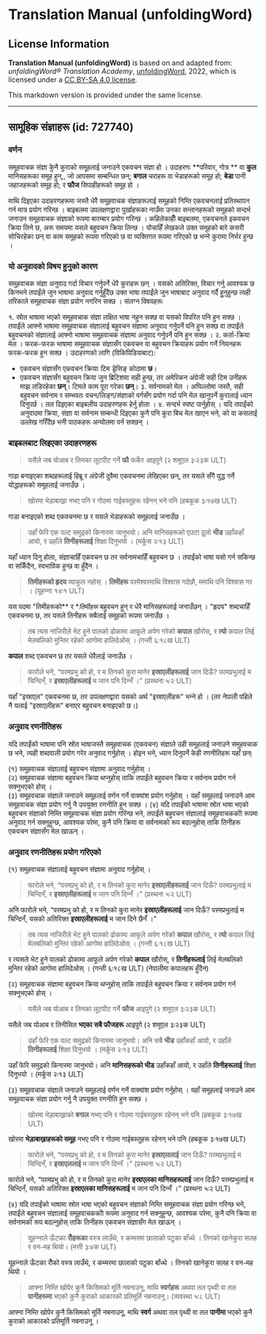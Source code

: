 # Translation Manual (unfoldingWord)

## License Information

**Translation Manual (unfoldingWord)** is based on and adapted from: _unfoldingWord® Translation Academy_, [unfoldingWord](https://unfoldingword.org/utw), 2022, which is licensed under a [CC BY-SA 4.0 license](https://creativecommons.org/licenses/by-sa/4.0/legalcode.en).

This markdown version is provided under the same license.



--------------------------------

## सामूहिक संज्ञाहरू (id: 727740)

### वर्णन

समूहवाचक संज्ञा केुनै कुराको समूहलाई जनाउने एकवचन संज्ञा हो । उदाहरणः \*\*परिवार, गोत्र \*\* वा **कुल** मानिसहरूका समूह हुन्,, जो आपसमा सम्बन्धित छन्; **बगाल** चराहरू वा भेडाहरूको समूह हो; **बेडा** पानी जहाजहरूको समूह हो; र **फौज** सिपाहीहरूको समूह हो ।

माथि दिइएका उदाहरणहरूमा जस्तै धेरै समूहवाचक संज्ञाहरूलाई समूहको निम्ति एकवचनलाई प्रतिस्थापन गर्न मात्र प्रयोग गरिन्छ । बाइबलमा उपलक्षणद्वारा पुर्खाहरूका नाउँमा उनका सन्तानहरूको समूहको सन्दर्भ जनाउन समूहवाचक संज्ञाको रूपमा बारम्बार प्रयोग गरिन्छ । कहिलेकाहीँ बाइबलमा, एकवचनले इकवचन क्रिया लिने छ, अरू समयमा यसले बहुवचन क्रिया लिन्छ । योचाहिँ लेखकले उक्त समूहको बारे कसरी सोचिरहेका छन् वा काम समूहको रूपमा गरिएको छ वा व्यक्तिगत रूपमा गरिएको छ भन्‍ने कुरामा निर्भर हुन्छ ।

### यो अनुवादको विषय हुनुको कारण

समुहवाचक संज्ञा अनुवाद गर्दा विचार गर्नुपर्ने धेरै कुराहरू छन् । यसको अतिरिक्त, विचार गर्नु आवश्यक छ किनभने तपाईंले जुन भाषामा अनुवाद गर्नुहुँदैछ उक्त भाषा तपाईंले जुन भाषाबाट अनुवाद गर्दै हुुनुहुन्छ त्यही तरिकाले समूहवाचक संज्ञा प्रयोग नगरिन सक्छ । संलग्‍न विषयहरूः

१. स्रोत भाषामा भएको समूहवचाक संज्ञा लक्षित भाषा नहुन सक्छ वा यसको विपरित पनि हुन सक्छ । तपाईंले आफ्नो भाषामा समूहवाचक संज्ञालाई बहुवचन संज्ञामा अनुवाद गर्नुपर्ने पनि हुन सक्छ वा तपाईंले बहुवचनको संज्ञालाई आफ्नो भाषामा समुहवाचक संज्ञामा अनुवाद गर्नुपर्ने पनि हुन सक्छ । २. कर्ता\-क्रिया मेल । फरक\-फरक भाषामा समूहवाचक संज्ञासँग एकवचन वा बहुवचन क्रियाहरू प्रयोग गर्ने नियनहरू फरक\-फरक हुन सक्छ । उदाहरणको लागि (विकिपिडियाबाट):

* एकवचन संज्ञासँग एकवचन क्रियाः टिम ड्रेसिङ् कोठामा **छ**।
* एकवचन संज्ञासँग बहुवचन क्रिया जुन ब्रिटिशमा सही हुन्छ, तर अमेरिकन अंग्रेजी सही टिम उनीहरू माझ लडिरहेका **छन्**। टिमले काम पूरा गरेका **छन्**। ३. सर्वनामको मेल । अघिल्लोमा जस्तै, सही बहुवचन सर्वनाम र सम्भवतः वचन/लिङ्ग/संज्ञाको वर्गसँग प्रयोग गर्दा पनि मेल खानुपर्ने कुरालाई ध्यान दिनुपर्छ । तल दिइएका बाइबलीय उदाहरणहरू हेर्नु होला । ४. सन्दर्भ स्पष्ट पार्नुहोस् । यदि तपाईंको अनुवादमा क्रिया, संज्ञा वा सर्वनाम सम्बन्धी दिइएका कुनै पनि कुरा बिच मेल खाएन भने, को वा कसलाई उल्लेख गरिँदैछ भनी पाठकहरू अन्योलमा पर्न सक्‍छन् ।

### बाइबलबाट लिइएका उदाहरणहरू

> यसैले जब योआब र तिनका लूटपीट गर्ने **फौ** फर्केर आइपुगे (२ शमूएल ३ः२३क ULT)

गाढा बनाइएका शब्दहरूलाई हिब्रू र अंग्रेजी दुवैमा एकवचनमा लेखिएका छन्, तर यसले सँगै युद्ध गर्ने योद्धाहरूको समूहलाई जनाउँछ ।

> खोरमा भेड़ाबाख्रा नभए पनि र गोठमा गाईबस्‍तुहरू रहेनन् भने पनि (हबकूक ३ः१७ख ULT)

गाडा बनाइएको शब्द एकवचनमा छ र यसले भेडाहरूको समूहलाई जनाउँछ ।

> उहाँ फेरि एक पल्‍ट समुद्रको किनारमा जानुभयो। अनि मानिसहरूको एउटा ठूलो **भीड** उहाँकहाँ आयो, र उहाँले **तिनीहरूलाई** शिक्षा दिनुभयो । (मर्कूस २ः१३ ULT)

यहाँ ध्यान दिनु होला, संज्ञाचाहिँ एकवचन छ तर सर्वनामचाहिँ बहुवचन छ । तपाईंको भाषा यसो गर्न सकिन्छ वा सकिँदैन, स्वभाविक हुन्छ वा हुँदैन ।

> **तिमीहरूको हृदय** व्‍याकुल नहोस्‌ । **तिमीहरू** परमेश्‍वरमाथि विश्‍वास गर्दछौ, ममाथि पनि विश्‍वास गर । (यूहन्‍ना १४ः१ ULT)

यस पदमा "तिमीहरूको\*\* र \**तिमीहरू* बहुवचन हुन् र धेरै मानिसहरूलाई जनाउँछन् । "हृदय" शब्दचाहिँ एकवचनमा छ, तर यसले तिनीहरू सबैलाई समूहको रूपमा जनाउँछ ।

> तब त्‍यस नाजिरीले भेट हुने पालको ढोकामा आफूले अर्पण गरेको **कपाल** खौरोस्, र **त्‍यो** कपाल लिई मेलबलिको मुन्‍तिर रहेको आगोमा हालिदेओस्‌ । (गन्ती ६ः१८ख ULT)

**कपाल** शब्द एकवचन छ तर यसले धेरैलाई जनाउँछ ।

> फारोले भने, “परमप्रभु को हो, र म तिनको कुरा मानेर **इस्राएलीहरूलाई** जान दिऊँ? परमप्रभुलाई म चिन्‍दिनँ, र **इस्राएलीहरूलाई** म जान पनि दिन्‍नँ ।” (प्रस्थना ५ः२ ULT)

यहाँ "इस्राएल" एकवचनमा छ, तर उपलक्षणद्वारा यसको अर्थ "इस्राएलीहरू" भन्‍ने हो । (तर नेपाली पहिले नै यलाई "इस्राएलीहरू" बनाएर बहुवचन बनाइएको छ।)

### अनुवाद रणनीतिहरू

यदि तपाईंको भाषामा पनि स्रोत भाषाजस्तै समूहवाचक (एकवचन) संज्ञाले उही समूहलाई जनाउने समुहवचाक छ भने, त्यही शब्दवाली प्रयोग गरेर अनुवाद गर्नुहोस् । होइन भने, ध्यान दिनुपर्ने केही रणनीतिहरू यहाँ छन्ः

(१) समुहवाचक संज्ञालाई बहुवचन संज्ञामा अनुवाद गर्नुहोस् ।  
(२) समूहवाचक संज्ञामा बहुवचन क्रिया थप्‍नुहोस् ताकि तपाईंले बहुवचन क्रिया र सर्वनाम प्रयोग गर्न सक्‍नुभएको होस् ।  
(३) समूहवचाक संज्ञाले जनाउने समूहलाई वर्णन गर्ने वाक्यांश प्रयोग गर्नुहोस् । यहाँ समूहलाई जनाउने आम समूहवाचक संज्ञा प्रयोग गर्नु नै उपयुक्त रणनीति हुन सक्छ । (४) यदि तपाईंको भाषामा स्रोत भाषा भएको बहुवचन संज्ञाको निम्ति समूहवाचक संज्ञा प्रयोग गरिन्छ भने, तपाईंले बहुवचन संज्ञालाई समूहवाचककोो रूपमा अनुवाद गर्न सक्‍नुहुन्छ, आवश्यक परेमा, कुनै पनि क्रिया वा सर्वनामको रूप बदल्नुहोस् ताकि तिनीहरू एकवचन संज्ञासँग मेल खाऊन् ।

### अनुवाद रणनीतिहरू प्रयोग गरिएको

(१) समुहवाचक संज्ञालाई बहुवचन संज्ञामा अनुवाद गर्नुहोस् ।

> फारोले भने, “परमप्रभु को हो, र म तिनको कुरा मानेर **इस्राएलीहरूलाई** जान दिऊँ? परमप्रभुलाई म चिन्‍दिनँ, र **इस्राएलीहरूलाई** म जान पनि दिन्‍नँ ।” (प्रस्थना ५ः२ ULT)

अनि फारोले भने, “परमप्रभु को हो, र म तिनको कुरा मानेर **इस्राएलीहरूलाई** जान दिऊँ? परमप्रभुलाई म चिन्‍दिनँ, यसको अतिरिक्त **इस्राएलीहरूलाई** म जान दिने छैनँ ।”

> तब त्‍यस नाजिरीले भेट हुने पालको ढोकामा आफूले अर्पण गरेको **कपाल** खौरोस्, र **त्‍यो** कपाल लिई मेलबलिको मुन्‍तिर रहेको आगोमा हालिदेओस्‌ । (गन्ती ६ः१८ख ULT)

र त्‍यसले भेट हुने पालको ढोकामा आफूले अर्पण गरेको **कपाल** खौरोस्, र **तिनीहरूलाई** लिई मेलबलिको मुन्‍तिर रहेको आगोमा हालिदेओस्‌ । (गन्ती ६ः१८ख ULT) (नेपालीमा कपालहरू हुँदैन)

(२) समूहवाचक संज्ञामा बहुवचन क्रिया थप्‍नुहोस् ताकि तपाईंले बहुवचन क्रिया र सर्वनाम प्रयोग गर्न सक्‍नुभएको होस् ।

> यसैले जब योआब र तिनका लूटपीट गर्ने **फौज** आइपुगे (२ शमूएल ३ः२३क ULT)

यसैले जब योआब र तिनीसित **भएका सबै फौजहरू** आइपुगे (२ शमूएल ३ः२३क ULT)

> उहाँ फेरि एक पल्‍ट समुद्रको किनारमा जानुभयो। अनि सबै **भीड** उहाँकहाँ आयो, र उहाँले **तिनीहरूलाई** शिक्षा दिनुभयो । (मर्कूस २ः१३ ULT)

उहाँ फेरि समुद्रको किनारमा जानुभयो। अनि **मानिसहरूको भीड** उहाँकहाँ आयो, र उहाँले **तिनीहरूलाई** शिक्षा दिनुभयो । (मर्कूस २ः१३ ULT)

(३) समूहवचाक संज्ञाले जनाउने समूहलाई वर्णन गर्ने वाक्यांश प्रयोग गर्नुहोस् । यहाँ समूहलाई जनाउने आम समूहवाचक संज्ञा प्रयोग गर्नु नै उपयुक्त रणनीति हुन सक्छ ।

> खोरमा भेड़ाबाख्राको **बगाल** नभए पनि र गोठमा गाईबस्‍तुहरू रहेनन् भने पनि (हबकूक ३ः१७ख ULT)

खोरमा **भेड़ाबाख्राहरूको समूह** नभए पनि र गोठमा गाईबस्‍तुहरू रहेनन् भने पनि (हबकूक ३ः१७ख ULT)

> फारोले भने, “परमप्रभु को हो, र म तिनको कुरा मानेर **इस्राएललाई** जान दिऊँ? परमप्रभुलाई म चिन्‍दिनँ, र **इस्राएललाई** म जान पनि दिन्‍नँ ।” (प्रस्थना ५ः२ ULT)

फारोले भने, “परमप्रभु को हो, र म तिनको कुरा मानेर **इस्राएलका मानिसहरूलाई** जान दिऊँ? परमप्रभुलाई म चिन्‍दिनँ, यसको अतिरिक्त **इस्राएलका मानिसहरूलाई** म जान पनि दिन्‍नँ ।” (प्रस्थना ५ः२ ULT)

(४) यदि तपाईंको भाषामा स्रोत भाषा भएको बहुवचन संज्ञाको निम्ति समूहवाचक संज्ञा प्रयोग गरिन्छ भने, तपाईंले बहुवचन संज्ञालाई समूहवाचककोो रूपमा अनुवाद गर्न सक्‍नुहुन्छ, आवश्यक परेमा, कुनै पनि क्रिया वा सर्वनामको रूप बदल्नुहोस् ताकि तिनीहरू एकवचन संज्ञासँग मेल खाऊन् ।

> यूहन्‍नाले ऊँटका **रौँहरूका** वस्‍त्र लाउँथे, र कम्‍मरमा छालाको पटुका बाँध्‍थे । तिनको खानेकुरा सलह र वन\-मह थियो। (मत्ती ३ः४क ULT)

यूहन्‍नाले ऊँटका रौँको वस्‍त्र लाउँथे, र कम्‍मरमा छालाको पटुका बाँध्‍थे । तिनको खानेकुरा सलह र वन\-मह थियो ।

> आफ्‍ना निम्‍ति खोपेर कुनै किसिमको मूर्ति नबनाउनू, माथि **स्वर्गहरू** अथवा तल पृथ्‍वी वा तल **पानीहरूमा** भएको कुनै कुराको आकारको प्रतिमूर्ति नबनाउनू। (व्यवस्था ५ः८ ULT)

आफ्‍ना निम्‍ति खोपेर कुनै किसिमको मूर्ति नबनाउनू, माथि **स्वर्ग** अथवा तल पृथ्‍वी वा तल **पानीमा** भएको कुनै कुराको आकारको प्रतिमूर्ति नबनाउनू ।


